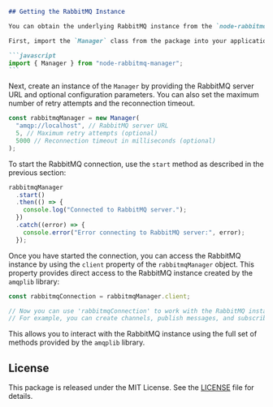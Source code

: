 ````markdown
## Getting the RabbitMQ Instance

You can obtain the underlying RabbitMQ instance from the `node-rabbitmq-manager` package. Here's how to do it:

First, import the `Manager` class from the package into your application:

```javascript
import { Manager } from "node-rabbitmq-manager";
```
````

Next, create an instance of the `Manager` by providing the RabbitMQ server URL and optional configuration parameters. You can also set the maximum number of retry attempts and the reconnection timeout.

```javascript
const rabbitmqManager = new Manager(
  "amqp://localhost", // RabbitMQ server URL
  5, // Maximum retry attempts (optional)
  5000 // Reconnection timeout in milliseconds (optional)
);
```

To start the RabbitMQ connection, use the `start` method as described in the previous section:

```javascript
rabbitmqManager
  .start()
  .then(() => {
    console.log("Connected to RabbitMQ server.");
  })
  .catch((error) => {
    console.error("Error connecting to RabbitMQ server:", error);
  });
```

Once you have started the connection, you can access the RabbitMQ instance by using the `client` property of the `rabbitmqManager` object. This property provides direct access to the RabbitMQ instance created by the `amqplib` library:

```javascript
const rabbitmqConnection = rabbitmqManager.client;

// Now you can use 'rabbitmqConnection' to work with the RabbitMQ instance directly.
// For example, you can create channels, publish messages, and subscribe to queues using the 'amqplib' methods.
```

This allows you to interact with the RabbitMQ instance using the full set of methods provided by the `amqplib` library.

## License

This package is released under the MIT License. See the [LICENSE](LICENSE) file for details.

```

```
